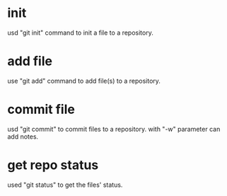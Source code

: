 # init
usd "git init" command to init a file to a repository.
# add file
use "git add" command to add file(s) to a repository.
# commit file
usd "git commit" to commit files to a repository.
with "-w" parameter can add notes.
# get repo status
used "git status" to get the files' status.
